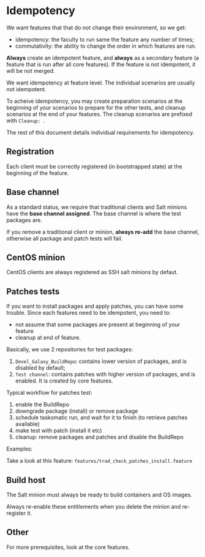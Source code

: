 # Idempotency

We want features that that do not change their environment, so we get:
* idempotency: the faculty to run same the feature any number of times;
* commutativity: the ability to change the order in which features are run.

**Always** create an idempotent feature, and **always** as a secondary feature (a feature that is run after all core features). If the feature is not idempotent, it will be not merged.

We want idempotency at feature level. The individual scenarios are usually not idempotent.

To acheive idempotency, you may create preparation scenarios at the beginning of your scenarios to prepare for the other tests, and cleanup scenarios at the end of your features. The cleanup scenarios are prefixed with `Cleanup: `.

The rest of this document details individual requirements for idempotency.

## Registration

Each client must be correctly registered (in bootstrapped state) at the beginning of the feature.

## Base channel

As a standard status, we require that traditional clients and Salt minions have the **base channel assigned**. The base channel is where the test packages are.

If you remove a traditional client or minion, **always re-add** the base channel, otherwise all package and patch tests will fail.

## CentOS minion

CentOS clients are always registered as SSH salt minions by defaut.

## Patches tests

If you want to install packages and apply patches, you can have some trouble.
Since each features need to be idempotent, you need to:
 * not assume that some packages are present at beginning of your feature
 * cleanup at end of feature.

Basically, we use 2 repositories for test packages:

1) `Devel_Galaxy_BuildRepo`: contains lower version of packages, and is disabled by default;
2) `Test channel`: contains patches with higher version of packages, and is enabled. It is created by core features.

Typical workflow for patches test:

1) enable the BuildRepo
2) downgrade package (install) or remove package
3) schedule taskomatic run, and wait for it to finish (to retrieve patches available)
4) make test with patch (install it etc)
5) cleanup: remove packages and patches and disable the BuildRepo

Examples:

Take a look at this feature: ``features/trad_check_patches_install.feature``


## Build host

The Salt minion must always be ready to build containers and OS images.

Always re-enable these entitlements when you delete the minion and re-register it.


## Other

For more prerequisites, look at the core features.

